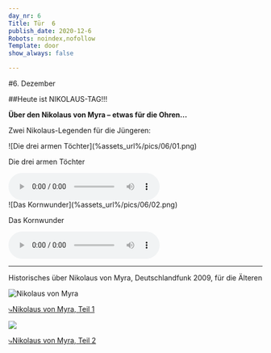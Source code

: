```yaml
---
day_nr: 6
Title: Tür  6
publish_date: 2020-12-6
Robots: noindex,nofollow
Template: door
show_always: false

---
```



#6. Dezember

##Heute ist NIKOLAUS-TAG!!!

**Über den Nikolaus von Myra – etwas für die Ohren...**

Zwei Nikolaus-Legenden für die Jüngeren:

<div class="flex-row">
<div markdown="1" class="width-pct-45 min-width-em-20 content-centered">
![Die drei armen Töchter](%assets_url%/pics/06/01.png)

Die drei armen Töchter

<audio controls>
  <source src="%assets_url%/other/06/Die_drei_armen_Toechter.mp3" type="audio/mpeg">
<a href="%assets_url%/other/06/Die_drei_armen_Toechter.mp3">Anhören</a>
</audio> 
</div>

<div markdown="1" class="width-pct-45 min-width-em-20 content-centered">
![Das Kornwunder](%assets_url%/pics/06/02.png)

Das Kornwunder

<audio controls>
  <source src="%assets_url%/other/06/Das_Kornwunder.mp3" type="audio/mpeg">
<a href="%assets_url%/other/06/Das_Kornwunder.mp3">Anhören</a>
</audio> 

</div>
</div>

---

Historisches über Nikolaus von Myra, Deutschlandfunk 2009, für die Älteren

<div class="flex-row">
<div markdown='1' class="width-pct-45 min-width-em-20">

![Nikolaus von Myra](%assets_url%/pics/06/nikolaus.png)

<a target="_blank" href="https://www.youtube.com/watch?v=cwnVUyWKS9o" markdown='1'>
⤷Nikolaus von Myra, Teil 1
</a>
</div>
<div markdown='1' class="width-pct-45 min-width-em-20">

<p class="desktop-only"><img src="%assets_url%/pics/06/nikolaus.png"></img></p>

<a target="_blank" href="https://www.youtube.com/watch?v=v86K5_Avvjo">
⤷Nikolaus von Myra, Teil 2
</a>
</div>
</div>
